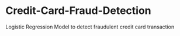 # Credit-Card-Fraud-Detection
Logistic Regression Model to detect fraudulent credit card transaction
